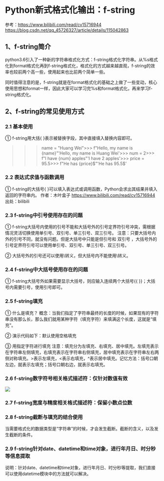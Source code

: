# Python新式格式化输出：f-string

参考：https://www.bilibili.com/read/cv15716944
https://blog.csdn.net/qq_45726327/article/details/115042863

## 1、f-string简介
python3.6引入了一种新的字符串格式化方式：f-string格式化字符串。从%s格式化到format格式化再到f-string格式化，格式化的方式越来越直观，f-string的效率也较前两个高一些，使用起来也比前两个简单一些。

同时值得注意的是，f-string就是在format格式化的基础之上做了一些变动，核心使用思想和format一样，因此大家可以学习完%s和format格式化，再来学习f-string格式化。

## 2、f-string的常见使用方式

### 2.1 基本使用
① f-string用大括{ }表示被替换字段，其中直接填入替换内容即可。

>>> name = "Huang Wei">>> f"Hello, my name is {name}"'Hello, my name is Huang Wei'>>> num = 2>>> f"I have {num} apples"'I have 2 apples'>>> price = 95.5>>> f"He has {price}$"'He has 95.5$'

### 2.2 表达式求值与函数调用
① f-string的大括号{ }可以填入表达式或调用函数，Python会求出其结果并填入返回的字符串内。 作者：木叶盒子 https://www.bilibili.com/read/cv15716944 出处：bilibili

### 2.3 f-string中引号使用存在的问题
① f-string大括号内使用的引号不能和大括号外的引号定界符引号冲突，需根据情况灵活切换使用单引号、双引号、单三引号、双三引号。
注意：只要大括号内外的引号不同，就没有问题。但是大括号中只能是但引号和 双引号 ，大括号外的引号定界符引号可以使用单引号、双引号、单三引号、双三引号。

② 大括号外的引号还可以使用\转义，但大括号内不能使用\转义。

### 2.4 f-string中大括号使用存在的问题
① f-string大括号外如果需要显示大括号，则应输入连续两个大括号\{\{ \}\}；大括号内需要引号，使用引号即可。 

### 2.5 f-string填充
① 什么是填充？
概念：当我们指定了字符串最终的长度的时候，如果现有的字符串没有那么长，那么我们就用某种字符（填充字符）来填满这个长度，这就是“填充”。

② 演示代码如下：默认使用空格填充

③ 用指定字符进行填充
注意：填充分为左填充、右填充、居中填充。左填充表示在字符串左侧填充，右填充表示在字符串右侧填充，居中填充表示在字符串左右两侧对称填充。>表示左填充，<表示右填充，^表示居中填充。记忆方法：括号口朝左边，就表示左填充；括号口朝右边，就表示右填充。 

### 2.6 f-string数字符号相关格式描述符：仅针对数值有效
![](https://i0.hdslb.com/bfs/article/95aa58cf5c6836cc09be8925d82a58fa9cd509c0.png@629w_201h_progressive.webp)

### 2.7 f-string宽度与精度相关格式描述符：保留小数点位数

### 2.8 f-string截断与填充的结合使用
当需要格式化的数据类型是“字符串”的时候，才会发生截断。截断的含义，以及发生截断的条件。

### 2.9 f-string针对date、datetime和time对象，进行年月日、时分秒等信息提取
说明：针对date、datetime和time对象，进行年月日、时分秒等提取，我们直接可以使用datetime模块中的方法就可以解决。


